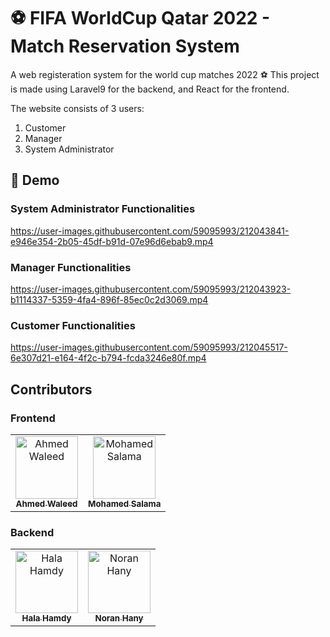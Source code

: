 # :soccer: FIFA WorldCup Qatar 2022 - Match Reservation System
A web registeration system for the world cup matches 2022 :soccer:
This project is made using Laravel9 for the backend, and React for the frontend.

The website consists of 3 users:
1. Customer
2. Manager
3. System Administrator

## :movie_camera: Demo
### System Administrator Functionalities
https://user-images.githubusercontent.com/59095993/212043841-e946e354-2b05-45df-b91d-07e96d6ebab9.mp4

### Manager Functionalities
https://user-images.githubusercontent.com/59095993/212043923-b1114337-5359-4fa4-896f-85ec0c2d3069.mp4

### Customer Functionalities


https://user-images.githubusercontent.com/59095993/212045517-6e307d21-e164-4f2c-b794-fcda3246e80f.mp4


## Contributors
### Frontend
<table align="center">
  <tr>
    <td align="center">
    <a href="https://github.com/Ahmed-walid" target="_black">
    <img src="https://avatars.githubusercontent.com/u/62077516?v=4" width="100px;" alt="Ahmed Waleed"/>
    <br />
    <sub><b>Ahmed Waleed</b></sub></a>
    </td>
    <td align="center">
    <a href="https://github.com/Mohammed-Salama" target="_black">
    <img src="https://avatars.githubusercontent.com/u/62220722?v=4" width="100px;" alt="Mohamed Salama"/>
    <br />
    <sub><b>Mohamed Salama</b></sub></a>
    </td>
  </tr>
 </table>

### Backend
<table align="center">
  <tr>
    <td align="center">
    <a href="https://github.com/Halahamdy22" target="_black">
    <img src="https://avatars.githubusercontent.com/u/56937106?v=4" width="100px;" alt="Hala Hamdy"/>
    <br />
    <sub><b>Hala Hamdy</b></sub></a>
    </td>
    <td align="center">
    <a href="https://github.com/NouranHany" target="_black">
    <img src="https://avatars.githubusercontent.com/u/59095993?v=4" width="100px;" alt="Noran Hany"/>
    <br />
    <sub><b>Noran Hany</b></sub></a>
    </td>
  </tr>
 </table>
